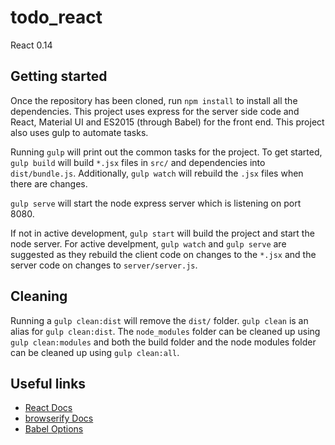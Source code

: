 # todo_react
React 0.14

## Getting started

Once the repository has been cloned, run `npm install` to install all the dependencies. This project uses express for the server side code and React, Material UI and ES2015 (through Babel) for the front end. This project also uses gulp to automate tasks.

Running `gulp` will print out the common tasks for the project. To get started, `gulp build` will build `*.jsx` files in `src/` and dependencies into `dist/bundle.js`. Additionally, `gulp watch` will rebuild the `.jsx` files when there are changes.

`gulp serve` will start the node express server which is listening on port 8080.

If not in active development, `gulp start` will build the project and start the node server. For active develpment, `gulp watch` and `gulp serve` are suggested as they rebuild the client code on changes to the `*.jsx` and the server code on changes to `server/server.js`.

## Cleaning

Running a `gulp clean:dist` will remove the `dist/` folder. `gulp clean` is an alias for `gulp clean:dist`. The `node_modules` folder can be cleaned up using `gulp clean:modules` and both the build folder and the node modules folder can be cleaned up using `gulp clean:all`.

## Useful links
* [React Docs](https://facebook.github.io/react/docs/getting-started.html)
* [browserify Docs](https://github.com/substack/node-browserify#usage)
* [Babel Options](https://babeljs.io/docs/usage/options/)
